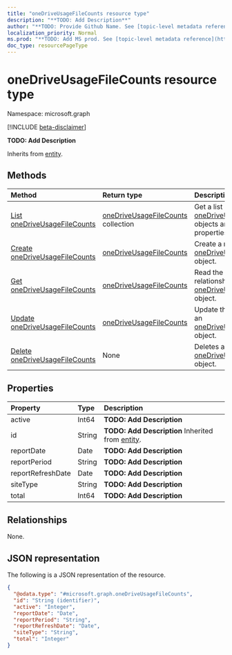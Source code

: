 ```yaml
---
title: "oneDriveUsageFileCounts resource type"
description: "**TODO: Add Description**"
author: "**TODO: Provide Github Name. See [topic-level metadata reference](https://msgo.azurewebsites.net/add/document/guidelines/metadata.html#topic-level-metadata)**"
localization_priority: Normal
ms.prod: "**TODO: Add MS prod. See [topic-level metadata reference](https://msgo.azurewebsites.net/add/document/guidelines/metadata.html#topic-level-metadata)**"
doc_type: resourcePageType
---
```


# oneDriveUsageFileCounts resource type

Namespace: microsoft.graph

[!INCLUDE [beta-disclaimer](../../includes/beta-disclaimer.md)]

**TODO: Add Description**


Inherits from [entity](../resources/entity.md).

## Methods
|Method|Return type|Description|
|:---|:---|:---|
|[List oneDriveUsageFileCounts](../api/onedriveusagefilecounts-list.md)|[oneDriveUsageFileCounts](../resources/onedriveusagefilecounts.md) collection|Get a list of the [oneDriveUsageFileCounts](../resources/onedriveusagefilecounts.md) objects and their properties.|
|[Create oneDriveUsageFileCounts](../api/onedriveusagefilecounts-create.md)|[oneDriveUsageFileCounts](../resources/onedriveusagefilecounts.md)|Create a new [oneDriveUsageFileCounts](../resources/onedriveusagefilecounts.md) object.|
|[Get oneDriveUsageFileCounts](../api/onedriveusagefilecounts-get.md)|[oneDriveUsageFileCounts](../resources/onedriveusagefilecounts.md)|Read the properties and relationships of an [oneDriveUsageFileCounts](../resources/onedriveusagefilecounts.md) object.|
|[Update oneDriveUsageFileCounts](../api/onedriveusagefilecounts-update.md)|[oneDriveUsageFileCounts](../resources/onedriveusagefilecounts.md)|Update the properties of an [oneDriveUsageFileCounts](../resources/onedriveusagefilecounts.md) object.|
|[Delete oneDriveUsageFileCounts](../api/onedriveusagefilecounts-delete.md)|None|Deletes an [oneDriveUsageFileCounts](../resources/onedriveusagefilecounts.md) object.|

## Properties
|Property|Type|Description|
|:---|:---|:---|
|active|Int64|**TODO: Add Description**|
|id|String|**TODO: Add Description** Inherited from [entity](../resources/entity.md).|
|reportDate|Date|**TODO: Add Description**|
|reportPeriod|String|**TODO: Add Description**|
|reportRefreshDate|Date|**TODO: Add Description**|
|siteType|String|**TODO: Add Description**|
|total|Int64|**TODO: Add Description**|

## Relationships
None.

## JSON representation
The following is a JSON representation of the resource.
<!-- {
  "blockType": "resource",
  "keyProperty": "id",
  "@odata.type": "microsoft.graph.oneDriveUsageFileCounts",
  "baseType": "microsoft.graph.entity",
  "openType": false
}
-->
``` json
{
  "@odata.type": "#microsoft.graph.oneDriveUsageFileCounts",
  "id": "String (identifier)",
  "active": "Integer",
  "reportDate": "Date",
  "reportPeriod": "String",
  "reportRefreshDate": "Date",
  "siteType": "String",
  "total": "Integer"
}
```

